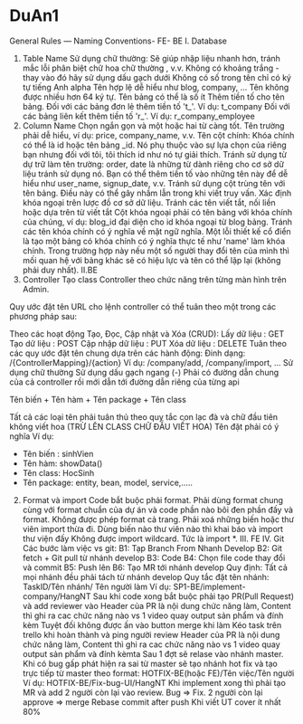# DuAn1
General Rules — Naming Conventions- FE- BE
I. Database
1. Table Name
Sử dụng chữ thường: Sẽ giúp nhập liệu nhanh hơn, tránh mắc lỗi phân biệt chữ hoa chữ thường , v.v.
Không có khoảng trắng - thay vào đó hãy sử dụng dấu gạch dưới
Không có số trong tên chỉ có ký tự tiếng Anh alpha
Tên hợp lệ dễ hiểu như blog, company, ...
Tên không được nhiều hơn 64 ký tự.
Tên bảng có thể là số ít
Thêm tiền tố cho tên bảng.
Đối với các bảng đơn lẻ thêm tiền tố 't_'. Ví dụ: t_company
Đối với các bảng liên kết thêm tiền tố 'r_'. Ví dụ: r_company_employee
2. Column Name
Chọn ngắn gọn và một hoặc hai từ càng tốt.
Tên trường phải dễ hiểu, ví dụ: price, company_name, v.v.
Tên cột chính: Khóa chính có thể là id hoặc tên bảng _id. Nó phụ thuộc vào sự lựa chọn của riêng bạn nhưng đối với tôi, tôi thích id như nó tự giải thích.
Tránh sử dụng từ dự trữ làm tên trường: order, date là những từ dành riêng cho cơ sở dữ liệu tránh sử dụng nó. Bạn có thể thêm tiền tố vào những tên này để dễ hiểu như user_name, signup_date, v.v.
Tránh sử dụng cột trùng tên với tên bảng. Điều này có thể gây nhầm lẫn trong khi viết truy vấn.
Xác định khóa ngoại trên lược đồ cơ sở dữ liệu.
Tránh các tên viết tắt, nối liền hoặc dựa trên từ viết tắt
Cột khóa ngoại phải có tên bảng với khóa chính của chúng, ví dụ: blog_id đại diện cho id khóa ngoại từ blog bảng.
Tránh các tên khóa chính có ý nghĩa về mặt ngữ nghĩa. Một lỗi thiết kế cổ điển là tạo một bảng có khóa chính có ý nghĩa thực tế như 'name' làm khóa chính. Trong trường hợp này nếu một số người thay đổi tên của mình thì mối quan hệ với bảng khác sẽ có hiệu lực và tên có thể lặp lại (không phải duy nhất).
II.BE
1. Controller
Tạo class Controller theo chức năng trên từng màn hình trên Admin.

Quy ước đặt tên URL cho lệnh controller có thể tuân theo một trong các phương pháp sau:

Theo các hoạt động Tạo, Đọc, Cập nhật và Xóa (CRUD):
Lấy dữ liệu : GET
Tạo dữ liệu : POST
Cập nhập dữ liệu : PUT
Xóa dữ liệu : DELETE
Tuân theo các quy ước đặt tên chung dựa trên các hành động:
Đinh dạng: /{ControllerMapping}/{action}
Ví dụ: /company/add, /company/import, ...
Sử dụng chữ thường
Sử dụng dấu gạch ngang (-)
Phải có đường dẫn chung của cả controller rồi mới dẫn tới đường dẫn riêng của từng api

Tên biến + Tên hàm + Tên package + Tên class

Tất cả các loại tên phải tuân thủ theo quy tắc con lạc đà và chữ đầu tiên không viết hoa (TRỪ LÊN CLASS CHỮ ĐẦU VIẾT HOA)
Tên đặt phải có ý nghĩa
Ví dụ:
   - Tên biến : sinhVien
   - Tên hàm: showData()
   - Tên class: HocSinh
   - Tên package: entity, bean, model, service,.....
2. Format và import
Code bắt buộc phải format. Phải dùng format chung cùng với format chuẩn của dự án và code phần nào bôi đen phần đấy và format. Không được phép format cả trang.
Phải xoá những biến hoặc thư viên import thừa đi. Dùng biến nào thư viên nào thì khai báo và import thư viện đấy
Không được import wildcard. Tức là import *.
III. FE
IV. Git
Các bước làm việc vs git:
B1: Tạp Branch From Nhanh Develop
B2: Git fetch + Git pull từ nhánh develop
B3: Code
B4: Chọn file code thay đổi và commit 
B5: Push lên
B6: Tạo MR tới nhánh develop
Quy định:
Tất cả mọi nhánh đều phải tách từ nhánh develop
Quy tắc đặt tên nhánh: TaskID/Tên nhánh/ Tên người làm
Ví dụ: SP1-BE/implement-company/HangNT
Sau khi code xong bắt buộc phải tạo PR(Pull Request) và add reviewer vào
Header của PR là nội dung chức năng làm, Content thì ghi ra cac chức năng nào vs 1 video quay output sản phẩm và đính kèm
Tuyệt đối không được ấn vào button merge khi làm
Kéo task trên trello khi hoàn thành và ping người review
Header của PR là nội dung chức năng làm, Content thì ghi ra cac chức năng nào vs 1 video quay output sản phẩm và đính kèmta
Sau 1 đợt sẽ relase vào nhánh master. Khi có bug gấp phát hiện ra sai từ master sẽ tạo nhánh hot fix và tạo trực tiếp từ master theo format: HOTFIX-BE(hoặc FE)/Tên việc/Tên người
Ví dụ: HOTFIX-BE/Fix-bug-UI/HangNT
Khi implement xong thì phải tạo MR và add 2 người còn lại vào review. Bug => Fix. 2 người còn lại approve => merge
Rebase commit after push
Khi viết UT cover ít nhất 80%
